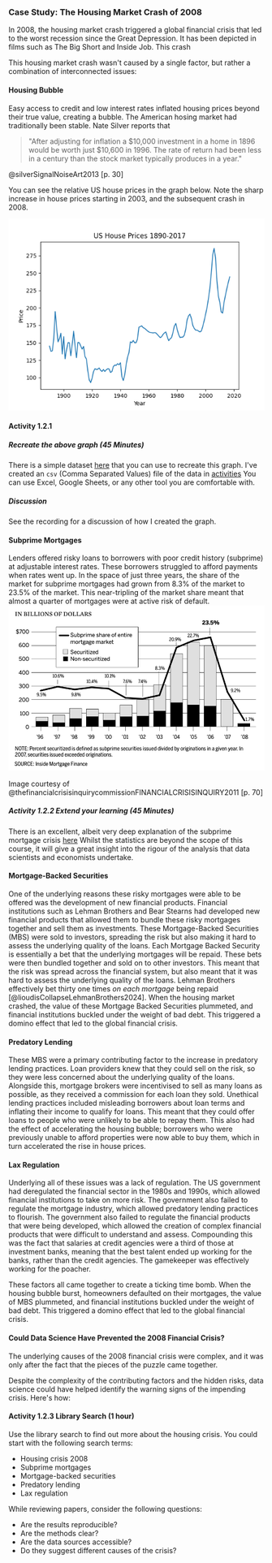 ### Case Study: The Housing Market Crash of 2008

In 2008, the housing market crash triggered a global financial crisis that led
to the worst recession since the Great Depression. It has been depicted in films
such as The Big Short and Inside Job. This crash

This housing market crash wasn't caused by a single factor, but rather a
combination of interconnected issues:

#### Housing Bubble

Easy access to credit and low interest rates inflated housing prices beyond
their true value, creating a bubble. The American hosing market had
traditionally been stable. Nate Silver reports that

> "After adjusting for inflation a $10,000 investment in a home in 1896 would be
> worth just $10,600 in 1996. The rate of return had been less in a century than
> the stock market typically produces in a year."

@silverSignalNoiseArt2013 [p. 30]

You can see the relative US house prices in the graph below. Note the sharp
increase in house prices starting in 2003, and the subsequent crash in 2008.

![US House Prices 1890 - 2017](Assets/houseprices.png)

#### Activity 1.2.1

##### Recreate the above graph (45 Minutes)

There is a simple dataset
[here](https://www.multpl.com/case-shiller-home-price-index-inflation-adjusted/table/by-month)
that you can use to recreate this graph. I've created an `csv` (Comma Separated
Values) file of the data in [activities](../Activities/1/houseprices.csv) You
can use Excel, Google Sheets, or any other tool you are comfortable with.

##### Discussion

See the recording for a discussion of how I created the graph.

#### Subprime Mortgages

Lenders offered risky loans to borrowers with poor credit history (subprime) at
adjustable interest rates. These borrowers struggled to afford payments when
rates went up. In the space of just three years, the share of the market for
subprime mortgages had grown from 8.3% of the market to 23.5% of the market.
This near-tripling of the market share meant that almost a quarter of mortgages
were at active risk of default.
![Subprime Market Share 1996 - 2008](Assets/subprime.png)

Image courtesy of @thefinancialcrisisinquirycommissionFINANCIALCRISISINQUIRY2011
[p. 70]

##### Activity 1.2.2 Extend your learning (45 Minutes)

There is an excellent, albeit very deep explanation of the subprime mortgage
crisis
[here](https://www.nber.org/system/files/working_papers/w14625/w14625.pdf)
Whilst the statistics are beyond the scope of this course, it will give a great
insight into the rigour of the analysis that data scientists and economists
undertake.

#### Mortgage-Backed Securities

One of the underlying reasons these risky mortgages were able to be offered was
the development of new financial products. Financial institutions such as Lehman
Brothers and Bear Stearns had developed new financial products that allowed them
to bundle these risky mortgages together and sell them as investments. These
Mortgage-Backed Securities (MBS) were sold to investors, spreading the risk but
also making it hard to assess the underlying quality of the loans. Each Mortgage
Backed Security is essentially a bet that the underlying mortgages will be
repaid. These bets were then bundled together and sold on to other investors.
This meant that the risk was spread across the financial system, but also meant
that it was hard to assess the underlying quality of the loans. Lehman Brothers
effectively bet thirty one times _on each mortgage_ being repaid
[@lioudisCollapseLehmanBrothers2024]. When the housing market crashed, the value
of these Mortgage Backed Securities plummeted, and financial institutions
buckled under the weight of bad debt. This triggered a domino effect that led to
the global financial crisis.

#### Predatory Lending

These MBS were a primary contributing factor to the increase in predatory
lending practices. Loan providers knew that they could sell on the risk, so they
were less concerned about the underlying quality of the loans. Alongside this,
mortgage brokers were incentivised to sell as many loans as possible, as they
received a commission for each loan they sold. 
Unethical lending practices included misleading borrowers about loan terms and
inflating their income to qualify for loans. This meant that they could offer
loans to people who were unlikely to be able to repay them. This also had the
effect of accelerating the housing bubble; borrowers who were previously unable
to afford properties were now able to buy them, which in turn accelerated the
rise in house prices.

#### Lax Regulation

Underlying all of these issues was a lack of regulation. The US government had
deregulated the financial sector in the 1980s and 1990s, which allowed financial
institutions to take on more risk. The government also failed to regulate the
mortgage industry, which allowed predatory lending practices to flourish. The
government also failed to regulate the financial products that were being
developed, which allowed the creation of complex financial products that were
difficult to understand and assess. Compounding this was the fact that salaries
at credit agencies were a third of those at investment banks, meaning that the
best talent ended up working for the banks, rather than the credit agencies. The
gamekeeper was effectively working for the poacher.

These factors all came together to create a ticking time bomb. When the housing
bubble burst, homeowners defaulted on their mortgages, the value of MBS
plummeted, and financial institutions buckled under the weight of bad debt. This
triggered a domino effect that led to the global financial crisis.

#### Could Data Science Have Prevented the 2008 Financial Crisis?

The underlying causes of the 2008 financial crisis were complex, and it was only
after the fact that the pieces of the puzzle came together. <!--TODO: add examples-->

Despite the complexity of the contributing factors and the hidden risks, data
science could have helped identify the warning signs of the impending crisis.
Here's how:

#### Activity 1.2.3 Library Search (1 hour)

Use the library search to find out more about the housing crisis. You could
start with the following search terms:

- Housing crisis 2008
- Subprime mortgages
- Mortgage-backed securities
- Predatory lending
- Lax regulation

While reviewing papers, consider the following questions:

- Are the results reproducible?
- Are the methods clear?
- Are the data sources accessible?
- Do they suggest different causes of the crisis?

